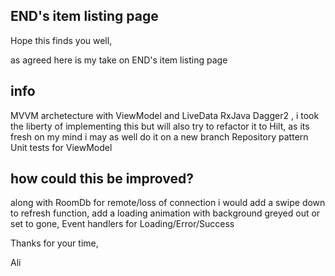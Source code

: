 ## END's item listing page

Hope this finds you well, 

as agreed here is my take on END's item listing page

## info
 MVVM archetecture with ViewModel and LiveData
 RxJava
 Dagger2 , i took the liberty of implementing this but will also try to refactor it to Hilt, 
 as its fresh on my mind i may as well do it on a new branch 
 Repository pattern
 Unit tests for ViewModel
 
## how could this be improved?
along with RoomDb for remote/loss of connection i would add a swipe down to refresh function,
add a loading animation with background greyed out or set to gone, Event handlers for Loading/Error/Success

Thanks for your time,

Ali